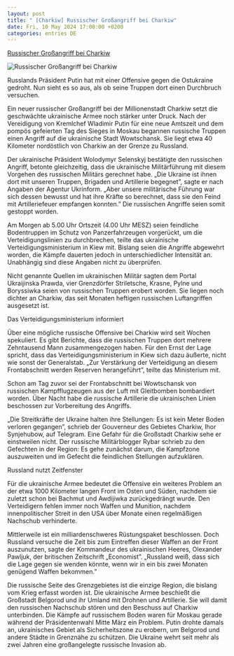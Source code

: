 ```yaml
---
layout: post
title: " [Charkiw] Russischer Großangriff bei Charkiw"
date: Fri, 10 May 2024 17:00:00 +0200
categories: entries DE
---
```

[Russischer Großangriff bei Charkiw](https://www.mainpost.de/ueberregional/politik/ausland/russischer-grossangriff-bei-charkiw-art-11489429)

![Russischer Großangriff bei Charkiw](https://www.mainpost.de/storage/image/4/6/9/5/10445964_ukraine-krieg-charkiw_teaser-social-sharing_1CfzAB_eoa16i.jpg)

Russlands Präsident Putin hat mit einer Offensive gegen die Ostukraine gedroht. Nun sieht es so aus, als ob seine Truppen dort einen Durchbruch versuchen.

Ein neuer russischer Großangriff bei der Millionenstadt Charkiw setzt die geschwächte ukrainische Armee noch stärker unter Druck. Nach der Vereidigung von Kremlchef Wladimir Putin für eine neue Amtszeit und dem pompös gefeierten Tag des Sieges in Moskau begannen russische Truppen einen Angriff auf die ukrainische Stadt Wowtschansk. Sie liegt etwa 40 Kilometer nordöstlich von Charkiw an der Grenze zu Russland.

Der ukrainische Präsident Wolodymyr Selenskyj bestätigte den russischen Angriff, betonte gleichzeitig, dass die ukrainische Militärführung mit diesem Vorgehen des russischen Militärs gerechnet habe. „Die Ukraine ist ihnen dort mit unseren Truppen, Brigaden und Artillerie begegnet”, sagte er nach Angaben der Agentur Ukrinform. „Aber unsere militärische Führung war sich dessen bewusst und hat ihre Kräfte so berechnet, dass sie den Feind mit Artilleriefeuer empfangen konnten.” Die russischen Angriffe seien somit gestoppt worden.

Am Morgen ab 5.00 Uhr Ortszeit (4.00 Uhr MESZ) seien feindliche Bodentruppen im Schutz von Panzerfahrzeugen vorgerückt, um die Verteidigungslinien zu durchbrechen, teilte das ukrainische Verteidigungsministerium in Kiew mit. Bislang seien die Angriffe abgewehrt worden, die Kämpfe dauerten jedoch in unterschiedlicher Intensität an. Unabhängig sind diese Angaben nicht zu überprüfen.

Nicht genannte Quellen im ukrainischen Militär sagten dem Portal Ukraijinska Prawda, vier Grenzdörfer Striletsche, Krasne, Pylne und Boryssiwka seien von russischen Truppen erobert worden. Sie liegen noch dichter an Charkiw, das seit Monaten heftigen russischen Luftangriffen ausgesetzt ist.

Das Verteidigungsministerium informiert

Über eine mögliche russische Offensive bei Charkiw wird seit Wochen spekuliert. Es gibt Berichte, dass die russischen Truppen dort mehrere Zehntausend Mann zusammengezogen haben. Für den Ernst der Lage spricht, dass das Verteidigungsministerium in Kiew sich dazu äußerte, nicht wie sonst der Generalstab. „Zur Verstärkung der Verteidigung an diesem Frontabschnitt werden Reserven herangeführt”, teilte das Ministerium mit.

Schon am Tag zuvor sei der Frontabschnitt bei Wowtschansk von russischen Kampfflugzeugen aus der Luft mit Gleitbomben bombardiert worden. Über Nacht habe die russische Artillerie die ukrainischen Linien beschossen zur Vorbereitung des Angriffs.

„Die Streitkräfte der Ukraine halten ihre Stellungen: Es ist kein Meter Boden verloren gegangen”, schrieb der Gouverneur des Gebietes Charkiw, Ihor Synjehubow, auf Telegram. Eine Gefahr für die Großstadt Charkiw sehe er einstweilen nicht. Der russische Militärblogger Rybar schrieb zu den Gefechten in der Region: Es gehe zunächst darum, die Kampfzone auszuweiten und im Gefecht die feindlichen Stellungen aufzuklären.

Russland nutzt Zeitfenster

Für die ukrainische Armee bedeutet die Offensive ein weiteres Problem an der etwa 1000 Kilometer langen Front im Osten und Süden, nachdem sie zuletzt schon bei Bachmut und Awdijiwka zurückgedrängt wurde. Den Verteidigern fehlen immer noch Waffen und Munition, nachdem innenpolitischer Streit in den USA über Monate einen regelmäßigen Nachschub verhinderte.

Mittlerweile ist ein milliardenschweres Rüstungspaket beschlossen. Doch Russland versuche die Zeit bis zum Eintreffen dieser Waffen an der Front auszunutzen, sagte der Kommandeur des ukrainischen Heeres, Olexander Pawljuk, der britischen Zeitschrift „Economist”. „Russland weiß, dass sich die Lage gegen sie wenden könnte, wenn wir in ein bis zwei Monaten genügend Waffen bekommen.”

Die russische Seite des Grenzgebietes ist die einzige Region, die bislang vom Krieg erfasst worden ist. Die ukrainische Armee beschießt die Großstadt Belgorod und ihr Umland mit Drohnen und Artillerie. Sie will damit den russischen Nachschub stören und den Beschuss auf Charkiw unterbinden. Die Kämpfe auf russischem Boden waren für Moskau gerade während der Präsidentenwahl Mitte März ein Problem. Putin drohte damals an, ukrainisches Gebiet als Sicherheitszone zu erobern, um Belgorod und andere Städte in Grenznähe zu schützen. Die Ukraine wehrt seit mehr als zwei Jahren eine großangelegte russische Invasion ab.

